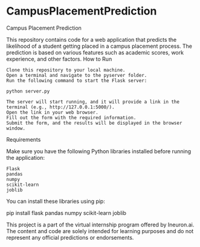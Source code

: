 # CampusPlacementPrediction
Campus Placement Prediction

This repository contains code for a web application that predicts the likelihood of a student getting placed in a campus placement process. The prediction is based on various features such as academic scores, work experience, and other factors.
How to Run

    Clone this repository to your local machine.
    Open a terminal and navigate to the pyserver folder.
    Run the following command to start the Flask server:

    python server.py

    The server will start running, and it will provide a link in the terminal (e.g., http://127.0.0.1:5000/).
    Open the link in your web browser.
    Fill out the form with the required information.
    Submit the form, and the results will be displayed in the browser window.

Requirements

Make sure you have the following Python libraries installed before running the application:

    Flask
    pandas
    numpy
    scikit-learn
    joblib

You can install these libraries using pip:

pip install flask pandas numpy scikit-learn joblib

This project is a part of the virtual internship program offered by Ineuron.ai. The content and code are solely intended for learning purposes and do not represent any official predictions or endorsements.
